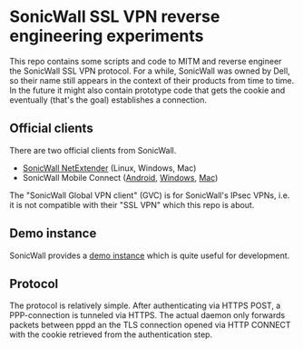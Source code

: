 # SonicWall SSL VPN reverse engineering experiments

This repo contains some scripts and code to MITM and reverse engineer the SonicWall SSL VPN protocol.
For a while, SonicWall was owned by Dell, so their name still appears in the context of their products from time to time.
In the future it might also contain prototype code that gets the cookie and eventually (that's the goal) establishes a connection.

## Official clients

There are two official clients from SonicWall.

* [SonicWall NetExtender](https://www.sonicwall.com/support/knowledge-base/how-can-i-download-and-install-netextender-on-linux/180105195559153/)
  (Linux, Windows, Mac)
* SonicWall Mobile Connect
  ([Android](),
   [Windows](https://www.sonicwall.com/support/knowledge-base/how-can-i-configure-ssl-vpn-connections-using-mobile-connect-on-windows-10/170502784131072/),
   [Mac](https://www.sonicwall.com/support/knowledge-base/how-can-i-configure-ssl-vpn-connections-using-mobile-connect-on-windows-10/170502784131072/))

The "SonicWall Global VPN client" (GVC) is for SonicWall's IPsec VPNs, i.e. it is not compatible with their "SSL VPN" which this repo is about.

## Demo instance

SonicWall provides a [demo instance](https://sslvpn.demo.sonicwall.com/) which is quite useful for development.

## Protocol

The protocol is relatively simple. After authenticating via HTTPS POST, a PPP-connection is tunneled via HTTPS.
The actual daemon only forwards packets between pppd an the TLS connection opened via HTTP CONNECT with the cookie retrieved from the authentication step.